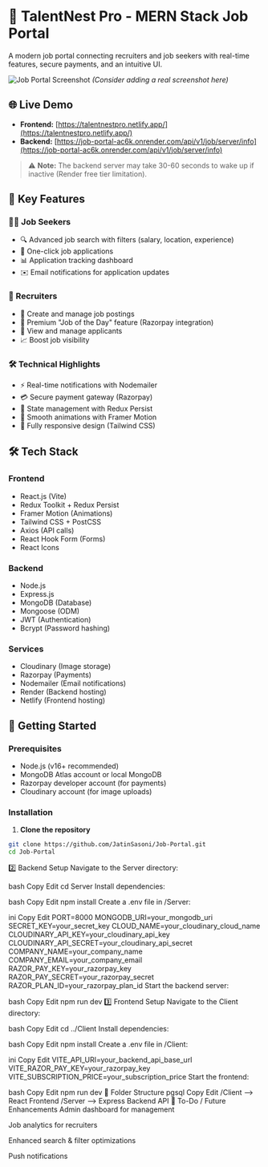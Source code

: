 # 💼 TalentNest Pro - MERN Stack Job Portal

A modern job portal connecting recruiters and job seekers with real-time features, secure payments, and an intuitive UI.

![Job Portal Screenshot](https://via.placeholder.com/800x400?text=TalentNest+Pro+Screenshot)
_(Consider adding a real screenshot here)_

## 🌐 Live Demo

- **Frontend:** [https://talentnestpro.netlify.app/](https://talentnestpro.netlify.app/)
- **Backend:** [https://job-portal-ac6k.onrender.com/api/v1/job/server/info](https://job-portal-ac6k.onrender.com/api/v1/job/server/info)

> ⚠️ **Note:** The backend server may take 30-60 seconds to wake up if inactive (Render free tier limitation).

## 🚀 Key Features

### 👨‍💻 Job Seekers

- 🔍 Advanced job search with filters (salary, location, experience)
- 📄 One-click job applications
- 📊 Application tracking dashboard
- ✉️ Email notifications for application updates

### 👔 Recruiters

- 📢 Create and manage job postings
- 💎 Premium "Job of the Day" feature (Razorpay integration)
- 👥 View and manage applicants
- 📈 Boost job visibility

### 🛠️ Technical Highlights

- ⚡ Real-time notifications with Nodemailer
- 💳 Secure payment gateway (Razorpay)
- 🧊 State management with Redux Persist
- 🎨 Smooth animations with Framer Motion
- 📱 Fully responsive design (Tailwind CSS)

## 🛠️ Tech Stack

### Frontend

- React.js (Vite)
- Redux Toolkit + Redux Persist
- Framer Motion (Animations)
- Tailwind CSS + PostCSS
- Axios (API calls)
- React Hook Form (Forms)
- React Icons

### Backend

- Node.js
- Express.js
- MongoDB (Database)
- Mongoose (ODM)
- JWT (Authentication)
- Bcrypt (Password hashing)

### Services

- Cloudinary (Image storage)
- Razorpay (Payments)
- Nodemailer (Email notifications)
- Render (Backend hosting)
- Netlify (Frontend hosting)

## 🚀 Getting Started

### Prerequisites

- Node.js (v16+ recommended)
- MongoDB Atlas account or local MongoDB
- Razorpay developer account (for payments)
- Cloudinary account (for image uploads)

### Installation

1. **Clone the repository**

```bash
git clone https://github.com/JatinSasoni/Job-Portal.git
cd Job-Portal
```

2️⃣ Backend Setup
Navigate to the Server directory:

bash
Copy
Edit
cd Server
Install dependencies:

bash
Copy
Edit
npm install
Create a .env file in /Server:

ini
Copy
Edit
PORT=8000
MONGODB_URI=your_mongodb_uri
SECRET_KEY=your_secret_key
CLOUD_NAME=your_cloudinary_cloud_name
CLOUDINARY_API_KEY=your_cloudinary_api_key
CLOUDINARY_API_SECRET=your_cloudinary_api_secret
COMPANY_NAME=your_company_name
COMPANY_EMAIL=your_company_email
RAZOR_PAY_KEY=your_razorpay_key
RAZOR_PAY_SECRET=your_razorpay_secret
RAZOR_PLAN_ID=your_razorpay_plan_id
Start the backend server:

bash
Copy
Edit
npm run dev
3️⃣ Frontend Setup
Navigate to the Client directory:

bash
Copy
Edit
cd ../Client
Install dependencies:

bash
Copy
Edit
npm install
Create a .env file in /Client:

ini
Copy
Edit
VITE_API_URI=your_backend_api_base_url
VITE_RAZOR_PAY_KEY=your_razorpay_key
VITE_SUBSCRIPTION_PRICE=your_subscription_price
Start the frontend:

bash
Copy
Edit
npm run dev
📁 Folder Structure
pgsql
Copy
Edit
/Client --> React Frontend
/Server --> Express Backend API
🔮 To-Do / Future Enhancements
Admin dashboard for management

Job analytics for recruiters

Enhanced search & filter optimizations

Push notifications
